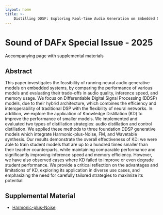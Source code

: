 ```yaml
---
layout: home
title: >-
    Distilling DDSP: Exploring Real-Time Audio Generation on Embedded Systems
---
```


<script type="text/x-mathjax-config"> MathJax.Hub.Config({ TeX: { equationNumbers: { autoNumber: "all" } } }); </script>
<script type="text/x-mathjax-config">
	MathJax.Hub.Config({
		tex2jax: {
			inlineMath: [ ['$','$'], ["\\(","\\)"] ],
      processEscapes: true
  }
});
</script>
<script src="https://cdn.mathjax.org/mathjax/latest/MathJax.js?config=TeX-AMS-MML_HTMLorMML" type="text/javascript"></script>

<!-- ... -->

<link href="https://maxcdn.bootstrapcdn.com/font-awesome/4.7.0/css/font-awesome.min.css" rel="stylesheet" integrity="sha384-wvfXpqpZZVQGK6TAh5PVlGOfQNHSoD2xbE+QkPxCAFlNEevoEH3Sl0sibVcOQVnN" crossorigin="anonymous" />
<link rel="stylesheet" href="{{ site.baseurl}}/css/trackswitch.min.css" />

#  Sound of DAFx Special Issue - 2025

Accompanying page with supplemental materials


## Abstract
This paper investigates the feasibility of running neural audio generative models on embedded systems, by comparing the performance of various models and evaluating their trade-offs in audio quality, inference speed, and memory usage. We focus on Differentiable Digital Signal Processing (DDSP) models, due to their hybrid architecture, which combines the efficiency and interoperability of traditional DSP with the flexibility of neural networks. In addition, we explore the application of Knowledge Distillation (KD) to improve the performance of smaller models. We implemented and evaluated two types of distillation strategies: audio distillation and control distillation. We applied these methods to three foundation DDSP generative models which integrate Harmonic-plus-Noise, FM, and Wavetable synthesis. Our results demonstrate the overall effectiveness of KD: we were able to train student models that are up to a hundred times smaller than their teacher counterparts, while maintaining comparable performance and significantly improving inference speed and memory efficiency. However, we have also observed cases where KD failed to improve or even degrade student performance. We provide a critical reflection on the advantages and limitations of KD, exploring its application in diverse use cases, and emphasizing the need for carefully tailored strategies to maximize its potential.


## Supplemental Material
- [Harmonic-plus-Noise]()